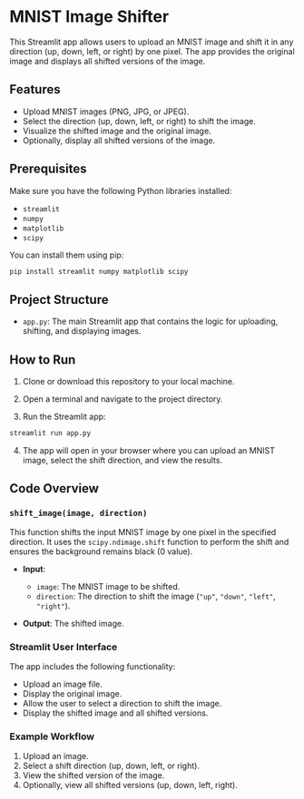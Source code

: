 # MNIST Image Shifter

This Streamlit app allows users to upload an MNIST image and shift it in any direction (up, down, left, or right) by one pixel. The app provides the original image and displays all shifted versions of the image.

## Features

- Upload MNIST images (PNG, JPG, or JPEG).
- Select the direction (up, down, left, or right) to shift the image.
- Visualize the shifted image and the original image.
- Optionally, display all shifted versions of the image.

## Prerequisites

Make sure you have the following Python libraries installed:

- `streamlit`
- `numpy`
- `matplotlib`
- `scipy`

You can install them using pip:

```bash
pip install streamlit numpy matplotlib scipy
```

## Project Structure

- `app.py`: The main Streamlit app that contains the logic for uploading, shifting, and displaying images.

## How to Run

1. Clone or download this repository to your local machine.

2. Open a terminal and navigate to the project directory.

3. Run the Streamlit app:

```bash
streamlit run app.py
```

4. The app will open in your browser where you can upload an MNIST image, select the shift direction, and view the results.

## Code Overview

### `shift_image(image, direction)`
This function shifts the input MNIST image by one pixel in the specified direction. It uses the `scipy.ndimage.shift` function to perform the shift and ensures the background remains black (0 value).

- **Input**: 
  - `image`: The MNIST image to be shifted.
  - `direction`: The direction to shift the image (`"up"`, `"down"`, `"left"`, `"right"`).
  
- **Output**: The shifted image.

### Streamlit User Interface
The app includes the following functionality:
- Upload an image file.
- Display the original image.
- Allow the user to select a direction to shift the image.
- Display the shifted image and all shifted versions.

### Example Workflow
1. Upload an image.
2. Select a shift direction (up, down, left, or right).
3. View the shifted version of the image.
4. Optionally, view all shifted versions (up, down, left, right).